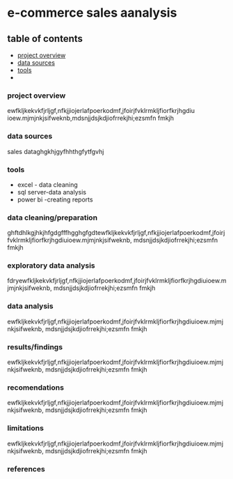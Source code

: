# e-commerce sales aanalysis

## table of contents


- [project overview](#project-overview)
- [data sources](#data-sources)
- [tools](#tools)
- 



### project overview

ewfkljkekvkfjrljgf,nfkjjiojerlafpoerkodmf,jfoirjfvklrmkljfiorfkrjhgdiu
ioew.mjmjnkjsifweknb,mdsnjjdsjkdjiofrrekjhi;ezsmfn fmkjh

### data sources
sales dataghgkhjgyfhhthgfytfgvhj

### tools

- excel - data cleaning
- sql server-data analysis
- power bi -creating reports


 ### data cleaning/preparation

ghftdhlkgjhkjhfgdgfffhgghgfgdtewfkljkekvkfjrljgf,nfkjjiojerlafpoerkodmf,jfoirjfvklrmkljfiorfkrjhgdiuioew.mjmjnkjsifweknb,
mdsnjjdsjkdjiofrrekjhi;ezsmfn fmkjh
### exploratory data analysis

fdryewfkljkekvkfjrljgf,nfkjjiojerlafpoerkodmf,jfoirjfvklrmkljfiorfkrjhgdiuioew.mjmjnkjsifweknb,
mdsnjjdsjkdjiofrrekjhi;ezsmfn fmkjh
### data analysis

ewfkljkekvkfjrljgf,nfkjjiojerlafpoerkodmf,jfoirjfvklrmkljfiorfkrjhgdiuioew.mjmjnkjsifweknb,
mdsnjjdsjkdjiofrrekjhi;ezsmfn fmkjh

### results/findings

ewfkljkekvkfjrljgf,nfkjjiojerlafpoerkodmf,jfoirjfvklrmkljfiorfkrjhgdiuioew.mjmjnkjsifweknb,
mdsnjjdsjkdjiofrrekjhi;ezsmfn fmkjh

### recomendations

 
ewfkljkekvkfjrljgf,nfkjjiojerlafpoerkodmf,jfoirjfvklrmkljfiorfkrjhgdiuioew.mjmjnkjsifweknb,
mdsnjjdsjkdjiofrrekjhi;ezsmfn fmkjh



### limitations


ewfkljkekvkfjrljgf,nfkjjiojerlafpoerkodmf,jfoirjfvklrmkljfiorfkrjhgdiuioew.mjmjnkjsifweknb,
mdsnjjdsjkdjiofrrekjhi;ezsmfn fmkjh



### references







  

